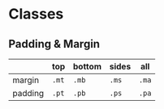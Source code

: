 # Classes

## Padding & Margin

|        |top  |bottom|sides|all  |
|--------|-----|------|-----|-----|
|margin  |`.mt`|`.mb` |`.ms`|`.ma`|
|padding |`.pt`|`.pb` |`.ps`|`.pa`|